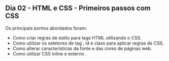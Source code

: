 ## Dia 02 - HTML e CSS - Primeiros passos com CSS

Os principais pontos abordados foram:

* Como criar regras de estilo para tags HTML utilizando o CSS.
* Como utilizar os seletores de tag , id e class para aplicar regras de CSS.
* Como alterar características da fonte e das cores de páginas web.
* Como utilizar CSS inline e externo .